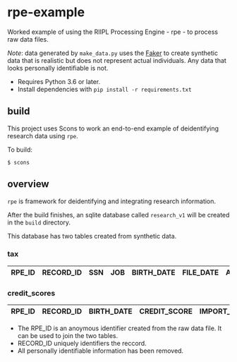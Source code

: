 # rpe-example

Worked example of using the RIIPL Processing Engine - rpe - to
process raw data files.

*Note*: data generated by `make_data.py` uses the [Faker](https://github.com/joke2k/faker) to create synthetic data that is realistic but does not represent actual individuals. Any data that looks personally identifiable is not.

* Requires Python 3.6 or later.
* Install dependencies with `pip install -r requirements.txt`


## build
This project uses Scons to work an end-to-end example of deidentifying research data using `rpe`.

To build:

`$ scons`

## overview

`rpe` is framework for deidentifying and integrating research information.

After the build finishes, an sqlite database called `research_v1` will be created in the `build` directory.

This database has two tables created from synthetic data.

### tax

RPE_ID | RECORD_ID | SSN | JOB | BIRTH_DATE | FILE_DATE | ADJUSTED_GROSS_INCOME | IMPORT_DT
-------|-----------|-----|-----|------------|-----------|-----------------------|----------

### credit_scores

RPE_ID | RECORD_ID | BIRTH_DATE | CREDIT_SCORE | IMPORT_DT
-------|-----------|------------|--------------|----------

* The RPE_ID is an anoymous identifier created from the raw data file. It can be used to join the two tables.
* RECORD_ID uniquely identifiers the reccord.
* All personally identifiable information has been removed.

